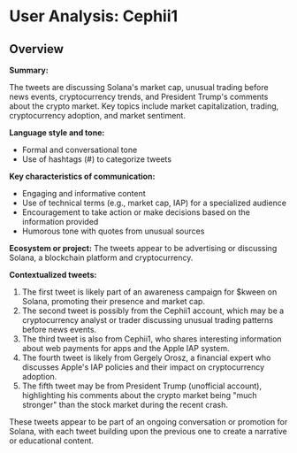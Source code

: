# User Analysis: Cephii1

## Overview

**Summary:**

The tweets are discussing Solana's market cap, unusual trading before news events, cryptocurrency trends, and President Trump's comments about the crypto market. Key topics include market capitalization, trading, cryptocurrency adoption, and market sentiment.

**Language style and tone:**

* Formal and conversational tone
* Use of hashtags (#) to categorize tweets

**Key characteristics of communication:**

* Engaging and informative content
* Use of technical terms (e.g., market cap, IAP) for a specialized audience
* Encouragement to take action or make decisions based on the information provided
* Humorous tone with quotes from unusual sources

**Ecosystem or project:**
The tweets appear to be advertising or discussing Solana, a blockchain platform and cryptocurrency.

**Contextualized tweets:**

1. The first tweet is likely part of an awareness campaign for $kween on Solana, promoting their presence and market cap.
2. The second tweet is possibly from the Cephii1 account, which may be a cryptocurrency analyst or trader discussing unusual trading patterns before news events.
3. The third tweet is also from Cephii1, who shares interesting information about web payments for apps and the Apple IAP system.
4. The fourth tweet is likely from Gergely Orosz, a financial expert who discusses Apple's IAP policies and their impact on cryptocurrency adoption.
5. The fifth tweet may be from President Trump (unofficial account), highlighting his comments about the crypto market being "much stronger" than the stock market during the recent crash.

These tweets appear to be part of an ongoing conversation or promotion for Solana, with each tweet building upon the previous one to create a narrative or educational content.